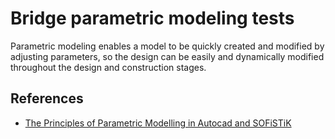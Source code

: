 # Bridge parametric modeling tests
Parametric modeling enables a model to be quickly created and modified by adjusting parameters, so the design can be easily and dynamically modified throughout the design and construction stages.

## References
- [The Principles of Parametric Modelling in Autocad and SOFiSTiK](https://sofistikforyou.com/the-principles-of-parametric-modelling-in-autocad-and-sofistik/)
